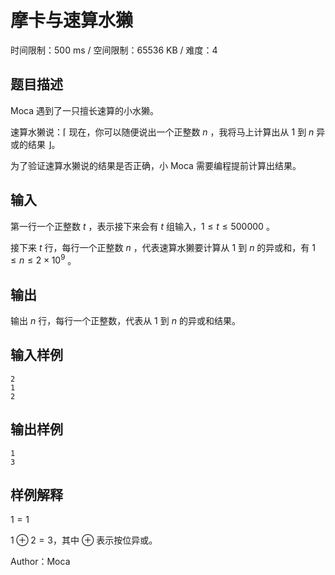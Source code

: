 # 摩卡与速算水獭

时间限制：500 ms / 空间限制：65536 KB / 难度：4

## 题目描述

Moca 遇到了一只擅长速算的小水獭。

速算水獭说：$\lceil$ 现在，你可以随便说出一个正整数 $n$ ，我将马上计算出从 $1$ 到 $n$ 异或的结果 $\rfloor$。

为了验证速算水獭说的结果是否正确，小 Moca 需要编程提前计算出结果。

## 输入

第一行一个正整数 $t$ ，表示接下来会有 $t$ 组输入，$1 \le t \le 500000$ 。

接下来 $t$ 行，每行一个正整数 $n$ ，代表速算水獭要计算从 $1$ 到 $n$ 的异或和，有 $1\le n \le 2\times10^9$ 。

## 输出

输出 $n$ 行，每行一个正整数，代表从 $1$ 到 $n$ 的异或和结果。

## 输入样例

    2
    1
    2

## 输出样例

    1
    3

## 样例解释

$1=1$

$1\oplus2 = 3$，其中 $\oplus$ 表示按位异或。

Author：Moca
